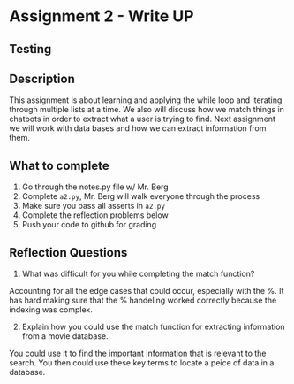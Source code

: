 # Assignment 2 - Write UP
## Testing
## Description
This assignment is about learning and applying the while loop and iterating through multiple lists at a time.  We also will discuss how we match things in chatbots in order to extract what a user is trying to find.  Next assignment we will work with data bases and how we can extract information from them.

## What to complete
1. Go through the notes.py file w/ Mr. Berg
2. Complete `a2.py`, Mr. Berg will walk everyone through the process
3. Make sure you pass all asserts in `a2.py`
4. Complete the reflection problems below
5. Push your code to github for grading

## Reflection Questions
1. What was difficult for you while completing the match function?

Accounting for all the edge cases that could occur, especially with the %. It has hard making sure that the % handeling worked correctly because the indexing was complex.

2. Explain how you could use the match function for extracting information from a movie database.

You could use it to find the important information that is relevant to the search. You then could use these key terms to locate a peice of data in a database.
